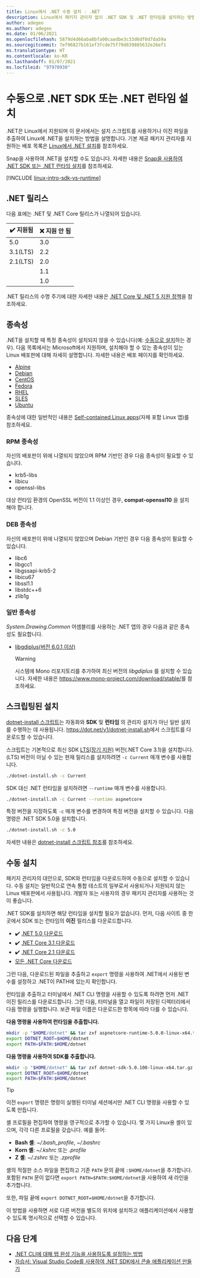 ```yaml
---
title: Linux에서 .NET 수동 설치 - .NET
description: Linux에서 패키지 관리자 없이 .NET SDK 및 .NET 런타임을 설치하는 방법을 보여 줍니다. 설치 스크립트를 사용하거나 이진 파일을 수동으로 추출합니다.
author: adegeo
ms.author: adegeo
ms.date: 01/06/2021
ms.openlocfilehash: 5879d4d66aba8bfa00caadbe3c33d6df0d7da59a
ms.sourcegitcommit: 7ef96827b161ef3fcde75f79d839885632e26ef1
ms.translationtype: HT
ms.contentlocale: ko-KR
ms.lasthandoff: 01/07/2021
ms.locfileid: "97970930"
---
```

# <a name="install-the-net-sdk-or-the-net-runtime-manually"></a>수동으로 .NET SDK 또는 .NET 런타임 설치

.NET은 Linux에서 지원되며 이 문서에서는 설치 스크립트를 사용하거나 이진 파일을 추출하여 Linux에 .NET을 설치하는 방법을 설명합니다. 기본 제공 패키지 관리자를 지원하는 배포 목록은 [Linux에서 .NET 설치](linux.md)를 참조하세요.

Snap을 사용하여 .NET을 설치할 수도 있습니다. 자세한 내용은 [Snap을 사용하여 .NET SDK 또는 .NET 런타임 설치](linux-snap.md)를 참조하세요.

[!INCLUDE [linux-intro-sdk-vs-runtime](includes/linux-intro-sdk-vs-runtime.md)]

## <a name="net-releases"></a>.NET 릴리스

다음 표에는 .NET 및 .NET Core 릴리스가 나열되어 있습니다.

| ✔️ 지원됨 | ❌ 지원 안 됨 |
|-------------|---------------|
| 5.0         | 3.0           |
| 3.1(LTS)   | 2.2           |
| 2.1(LTS)   | 2.0           |
|             | 1.1           |
|             | 1.0           |

.NET 릴리스의 수명 주기에 대한 자세한 내용은 [.NET Core 및 .NET 5 지원 정책](https://dotnet.microsoft.com/platform/support/policy/dotnet-core)을 참조하세요.

## <a name="dependencies"></a>종속성

.NET을 설치할 때 특정 종속성이 설치되지 않을 수 있습니다(예: [수동으로 설치](#manual-install)하는 경우). 다음 목록에서는 Microsoft에서 지원하며, 설치해야 할 수 있는 종속성이 있는 Linux 배포판에 대해 자세히 설명합니다. 자세한 내용은 배포 페이지를 확인하세요.

- [Alpine](linux-alpine.md#dependencies)
- [Debian](linux-debian.md#dependencies)
- [CentOS](linux-centos.md#dependencies)
- [Fedora](linux-fedora.md#dependencies)
- [RHEL](linux-rhel.md#dependencies)
- [SLES](linux-sles.md#dependencies)
- [Ubuntu](linux-ubuntu.md#dependencies)

종속성에 대한 일반적인 내용은 [Self-contained Linux apps](https://github.com/dotnet/core/blob/master/Documentation/self-contained-linux-apps.md)(자체 포함 Linux 앱)를 참조하세요.

### <a name="rpm-dependencies"></a>RPM 종속성

자신의 배포판이 위에 나열되지 않았으며 RPM 기반인 경우 다음 종속성이 필요할 수 있습니다.

- krb5-libs
- libicu
- openssl-libs

대상 런타임 환경의 OpenSSL 버전이 1.1 이상인 경우, **compat-openssl10** 을 설치해야 합니다.

### <a name="deb-dependencies"></a>DEB 종속성

자신의 배포판이 위에 나열되지 않았으며 Debian 기반인 경우 다음 종속성이 필요할 수 있습니다.

- libc6
- libgcc1
- libgssapi-krb5-2
- libicu67
- libssl1.1
- libstdc++6
- zlib1g

### <a name="common-dependencies"></a>일반 종속성

*System.Drawing.Common* 어셈블리를 사용하는 .NET 앱의 경우 다음과 같은 종속성도 필요합니다.

- [libgdiplus(버전 6.0.1 이상)](https://www.mono-project.com/docs/gui/libgdiplus/)

  > [!WARNING]
  > 시스템에 Mono 리포지토리를 추가하여 최신 버전의 *libgdiplus* 를 설치할 수 있습니다. 자세한 내용은 <https://www.mono-project.com/download/stable/>를 참조하세요.

## <a name="scripted-install"></a>스크립팅된 설치

[dotnet-install 스크립트](../tools/dotnet-install-script.md)는 자동화와 **SDK** 및 **런타임** 의 관리자 설치가 아닌 일반 설치를 수행하는 데 사용됩니다. <https://dot.net/v1/dotnet-install.sh>에서 스크립트를 다운로드할 수 있습니다.

스크립트는 기본적으로 최신 SDK [LTS(장기 지원)](https://dotnet.microsoft.com/platform/support/policy/dotnet-core) 버전(.NET Core 3.1)을 설치합니다. (LTS) 버전이 아닐 수 있는 현재 릴리스를 설치하려면 `-c Current` 매개 변수를 사용합니다.

```bash
./dotnet-install.sh -c Current
```

SDK 대신 .NET 런타임을 설치하려면 `--runtime` 매개 변수를 사용합니다.

```bash
./dotnet-install.sh -c Current --runtime aspnetcore
```

특정 버전을 지정하도록 `-c` 매개 변수를 변경하여 특정 버전을 설치할 수 있습니다. 다음 명령은 .NET SDK 5.0을 설치합니다.

```bash
./dotnet-install.sh -c 5.0
```

자세한 내용은 [dotnet-install 스크립트 참조](../tools/dotnet-install-script.md)를 참조하세요.

## <a name="manual-install"></a>수동 설치

<!-- Note, this content is copied in macos.md. Any fixes should be applied there too, though content may be different -->

패키지 관리자의 대안으로, SDK와 런타임을 다운로드하여 수동으로 설치할 수 있습니다. 수동 설치는 일반적으로 연속 통합 테스트의 일부로서 사용되거나 지원되지 않는 Linux 배포판에서 사용됩니다. 개발자 또는 사용자의 경우 패키지 관리자를 사용하는 것이 좋습니다.

.NET SDK를 설치하면 해당 런타임을 설치할 필요가 없습니다. 먼저, 다음 사이트 중 한 곳에서 SDK 또는 런타임의 **이진** 릴리스를 다운로드합니다.

- ✔️ [.NET 5.0 다운로드](https://dotnet.microsoft.com/download/dotnet/5.0)
- ✔️ [.NET Core 3.1 다운로드](https://dotnet.microsoft.com/download/dotnet-core/3.1)
- ✔️ [.NET Core 2.1 다운로드](https://dotnet.microsoft.com/download/dotnet-core/2.1)
- [모든 .NET Core 다운로드](https://dotnet.microsoft.com/download/dotnet-core)

그런 다음, 다운로드된 파일을 추출하고 `export` 명령을 사용하여 .NET에서 사용된 변수를 설정하고 .NET이 PATH에 있는지 확인합니다.

런타임을 추출하고 터미널에서 .NET CLI 명령을 사용할 수 있도록 하려면 먼저 .NET 이진 릴리스를 다운로드합니다. 그런 다음, 터미널을 열고 파일이 저장된 디렉터리에서 다음 명령을 실행합니다. 보관 파일 이름은 다운로드한 항목에 따라 다를 수 있습니다.

**다음 명령을 사용하여 런타임을 추출합니다.**

```bash
mkdir -p "$HOME/dotnet" && tar zxf aspnetcore-runtime-5.0.0-linux-x64.tar.gz -C "$HOME/dotnet"
export DOTNET_ROOT=$HOME/dotnet
export PATH=$PATH:$HOME/dotnet
```

**다음 명령을 사용하여 SDK를 추출합니다.**

```bash
mkdir -p "$HOME/dotnet" && tar zxf dotnet-sdk-5.0.100-linux-x64.tar.gz -C "$HOME/dotnet"
export DOTNET_ROOT=$HOME/dotnet
export PATH=$PATH:$HOME/dotnet
```

> [!TIP]
> 이전 `export` 명령은 명령이 실행된 터미널 세션에서만 .NET CLI 명령을 사용할 수 있도록 만듭니다.
>
> 셸 프로필을 편집하여 명령을 영구적으로 추가할 수 있습니다. 몇 가지 Linux용 셸이 있으며, 각각 다른 프로필을 갖습니다. 예를 들어:
>
> - **Bash 셸**: *~/.bash_profile*, *~/.bashrc*
> - **Korn 셸**: *~/.kshrc* 또는 *.profile*
> - **Z 셸**: *~/.zshrc* 또는 *.zprofile*
>
> 셸의 적절한 소스 파일을 편집하고 기존 `PATH` 문의 끝에 `:$HOME/dotnet`을 추가합니다. 포함된 `PATH` 문이 없다면 `export PATH=$PATH:$HOME/dotnet`을 사용하여 새 라인을 추가합니다.
>
> 또한, 파일 끝에 `export DOTNET_ROOT=$HOME/dotnet`을 추가합니다.

이 방법을 사용하면 서로 다른 버전을 별도의 위치에 설치하고 애플리케이션에서 사용할 수 있도록 명시적으로 선택할 수 있습니다.

## <a name="next-steps"></a>다음 단계

- [.NET CLI에 대해 탭 완성 기능을 사용하도록 설정하는 방법](../tools/enable-tab-autocomplete.md)
- [자습서: Visual Studio Code를 사용하여 .NET SDK에서 콘솔 애플리케이션 만들기](../tutorials/with-visual-studio-code.md)
